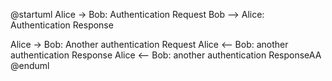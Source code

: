 @startuml
Alice -> Bob: Authentication Request
Bob --> Alice: Authentication Response

Alice -> Bob: Another authentication Request
Alice <-- Bob: another authentication Response
Alice <-- Bob: another authentication ResponseAA
@enduml
